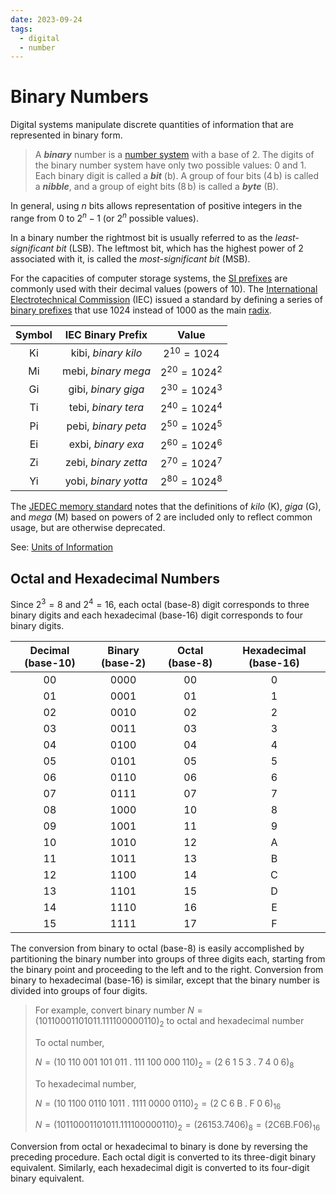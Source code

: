 ```yaml
---
date: 2023-09-24
tags:
  - digital
  - number
---
```


# Binary Numbers

Digital systems manipulate discrete quantities of information that are represented in binary form.

> A ***binary*** number is a [number system](59fded61.md) with a base of 2. The digits of the binary number system have only two possible values: $0$ and $1$. Each binary digit is called a ***bit*** $(\textrm{b})$. A group of four bits $(4\,\textrm{b})$ is called a ***nibble***, and a group of eight bits $(8\,\textrm{b})$ is called a ***byte*** $(\textrm{B})$.

In general, using $n$ bits allows representation of positive integers in the range from $0$ to $2^n - 1$ (or $2^n$ possible values).

In a binary number the rightmost bit is usually referred to as the *least-significant bit* (LSB). The leftmost bit, which has the highest power of $2$ associated with it, is called the *most-significant bit* (MSB).

For the capacities of computer storage systems, the [SI prefixes](https://en.wikipedia.org/wiki/Metric_prefix) are commonly used with their decimal values (powers of $10$). The [International Electrotechnical Commission](https://en.wikipedia.org/wiki/International_Electrotechnical_Commission) (IEC) issued a standard by defining a series of [binary prefixes](https://en.wikipedia.org/wiki/Binary_prefix) that use $1024$ instead of $1000$ as the main [radix](59fded61.md).

| **Symbol** | **IEC Binary Prefix** | **Value** |
| :-: | :-: | :-: |
| $\displaystyle\textrm{Ki}$ | kibi, *binary kilo* | $\displaystyle 2^{10} = 1024$ |
| $\displaystyle\textrm{Mi}$ | mebi, *binary mega* | $\displaystyle 2^{20} = 1024^2$ |
| $\displaystyle\textrm{Gi}$ | gibi, *binary giga* | $\displaystyle 2^{30} = 1024^3$ |
| $\displaystyle\textrm{Ti}$ | tebi, *binary tera* | $\displaystyle 2^{40} = 1024^4$ |
| $\displaystyle\textrm{Pi}$ | pebi, *binary peta* | $\displaystyle 2^{50} = 1024^5$ |
| $\displaystyle\textrm{Ei}$ | exbi, *binary exa* | $\displaystyle 2^{60} = 1024^6$ |
| $\displaystyle\textrm{Zi}$ | zebi, *binary zetta* | $\displaystyle 2^{70} = 1024^7$ |
| $\displaystyle\textrm{Yi}$ | yobi, *binary yotta* | $\displaystyle 2^{80} = 1024^8$ |

The [JEDEC memory standard](https://en.wikipedia.org/wiki/JEDEC_memory_standards) notes that the definitions of *kilo* $(\textrm{K})$, *giga* $(\textrm{G})$, and *mega* $(\textrm{M})$ based on powers of $2$ are included only to reflect common usage, but are otherwise deprecated.

See: [Units of Information](https://en.wikipedia.org/wiki/Units_of_information)

## Octal and Hexadecimal Numbers

Since $2^3 = 8$ and $2^4 = 16$, each octal (base-8) digit corresponds to three binary digits and each hexadecimal (base-16) digit corresponds to four binary digits.

| **Decimal** (base-10) | **Binary** (base-2) | **Octal** (base-8) | **Hexadecimal** (base-16) |
| :-: | :-: | :-: | :-: |
| $\displaystyle 00$ | $\displaystyle 0000$ | $\displaystyle 00$ | $\displaystyle 0$ |
| $\displaystyle 01$ | $\displaystyle 0001$ | $\displaystyle 01$ | $\displaystyle 1$ |
| $\displaystyle 02$ | $\displaystyle 0010$ | $\displaystyle 02$ | $\displaystyle 2$ |
| $\displaystyle 03$ | $\displaystyle 0011$ | $\displaystyle 03$ | $\displaystyle 3$ |
| $\displaystyle 04$ | $\displaystyle 0100$ | $\displaystyle 04$ | $\displaystyle 4$ |
| $\displaystyle 05$ | $\displaystyle 0101$ | $\displaystyle 05$ | $\displaystyle 5$ |
| $\displaystyle 06$ | $\displaystyle 0110$ | $\displaystyle 06$ | $\displaystyle 6$ |
| $\displaystyle 07$ | $\displaystyle 0111$ | $\displaystyle 07$ | $\displaystyle 7$ |
| $\displaystyle 08$ | $\displaystyle 1000$ | $\displaystyle 10$ | $\displaystyle 8$ |
| $\displaystyle 09$ | $\displaystyle 1001$ | $\displaystyle 11$ | $\displaystyle 9$ |
| $\displaystyle 10$ | $\displaystyle 1010$ | $\displaystyle 12$ | $\displaystyle \mathrm{A}$ |
| $\displaystyle 11$ | $\displaystyle 1011$ | $\displaystyle 13$ | $\displaystyle \mathrm{B}$ |
| $\displaystyle 12$ | $\displaystyle 1100$ | $\displaystyle 14$ | $\displaystyle \mathrm{C}$ |
| $\displaystyle 13$ | $\displaystyle 1101$ | $\displaystyle 15$ | $\displaystyle \mathrm{D}$ |
| $\displaystyle 14$ | $\displaystyle 1110$ | $\displaystyle 16$ | $\displaystyle \mathrm{E}$ |
| $\displaystyle 15$ | $\displaystyle 1111$ | $\displaystyle 17$ | $\displaystyle \mathrm{F}$ |

The conversion from binary to octal (base-8) is easily accomplished by partitioning the binary number into groups of three digits each, starting from the binary point and proceeding to the left and to the right. Conversion from binary to hexadecimal (base-16) is similar, except that the binary number is divided into groups of four digits.

> For example, convert binary number $N = (10110001101011.111100000110)_2$ to octal and hexadecimal number
>
> To octal number,
>
> $\displaystyle N = (10\;110\;001\;101\;011\;.\;111\;100\;000\;110)_2 = (2\;6\;1\;5\;3\;.\;7\;4\;0\;6)_8$
>
> To hexadecimal number,
>
> $\displaystyle N = (10\;1100\;0110\;1011\;.\;1111\;0000\;0110)_2 = (2\;\mathrm{C}\;6\;\mathrm{B}\;.\;\mathrm{F}\;0\;6)_{16}$
>
> $\displaystyle N = (10110001101011.111100000110)_2 = (26153.7406)_8 = (\mathrm{2C6B}.\mathrm{F06})_{16}$

Conversion from octal or hexadecimal to binary is done by reversing the preceding procedure. Each octal digit is converted to its three-digit binary equivalent. Similarly, each hexadecimal digit is converted to its four-digit binary equivalent.
